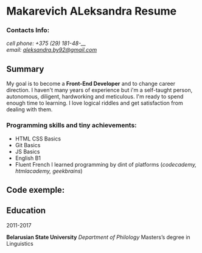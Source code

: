 # Makarevich ALeksandra Resume
### Contacts Info:
*cell phone: +375 (29) 181-48-__  
email: [aleksandra.by92@gmail.com](aleksandra.by92@gmail.com)*
## Summary
My goal is to become a __Front-End Developer__ and to change career direction. I haven't many years of experience but i'm  a self-taught person, autonomous, diligent, hardworking and meticulous. I'm ready to spend enough time to learning. I love logical riddles and get satisfaction from dealing with them. 

### Programming skills and tiny achievements:
+ HTML CSS Basics
+ Git Basics
+ JS Basics
+ English B1
+ Fluent French
I learned programming by dint of platforms (*codecademy, htmlacademy, geekbrains*)

## Code exemple: 

## Education

2011-2017

**Belarusian State University**
*Department of Philology*
Masters’s degree in Linguistics
